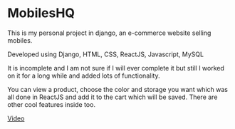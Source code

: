 
# MobilesHQ

This is my personal project in django, an e-commerce website selling mobiles.

Developed using Django, HTML, CSS, ReactJS, Javascript, MySQL

It is incomplete and I am not sure if I will ever complete it but still I worked on it for a long while and added lots of functionality.

You can view a product, choose the color and storage you want which was all done in ReactJS and add it to the cart which will be saved. There are other cool features inside too.

[Video](https://user-images.githubusercontent.com/63736387/221621966-8c3145cf-b53b-42f8-8ddc-3a96428a9c0c.mp4)

